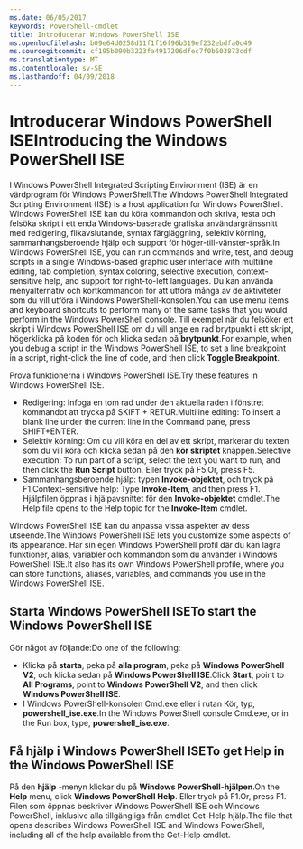 ```yaml
---
ms.date: 06/05/2017
keywords: PowerShell-cmdlet
title: Introducerar Windows PowerShell ISE
ms.openlocfilehash: b09e64d0258d11f1f16f96b319ef232ebdfa0c49
ms.sourcegitcommit: cf195b090b3223fa4917206dfec7f0b603873cdf
ms.translationtype: MT
ms.contentlocale: sv-SE
ms.lasthandoff: 04/09/2018
---
```

# <a name="introducing-the-windows-powershell-ise"></a><span data-ttu-id="09c4f-103">Introducerar Windows PowerShell ISE</span><span class="sxs-lookup"><span data-stu-id="09c4f-103">Introducing the Windows PowerShell ISE</span></span>

<span data-ttu-id="09c4f-104">I Windows PowerShell Integrated Scripting Environment (ISE) är en värdprogram för Windows PowerShell.</span><span class="sxs-lookup"><span data-stu-id="09c4f-104">The Windows PowerShell Integrated Scripting Environment (ISE) is a host application for Windows PowerShell.</span></span> <span data-ttu-id="09c4f-105">Windows PowerShell ISE kan du köra kommandon och skriva, testa och felsöka skript i ett enda Windows-baserade grafiska användargränssnitt med redigering, flikavslutande, syntax färgläggning, selektiv körning, sammanhangsberoende hjälp och support för höger-till-vänster-språk.</span><span class="sxs-lookup"><span data-stu-id="09c4f-105">In Windows PowerShell ISE, you can run commands and write, test, and debug scripts in a single Windows-based graphic user interface with multiline editing, tab completion, syntax coloring, selective execution, context-sensitive help, and support for right-to-left languages.</span></span> <span data-ttu-id="09c4f-106">Du kan använda menyalternativ och kortkommandon för att utföra många av de aktiviteter som du vill utföra i Windows PowerShell-konsolen.</span><span class="sxs-lookup"><span data-stu-id="09c4f-106">You can use menu items and keyboard shortcuts to perform many of the same tasks that you would perform in the Windows PowerShell console.</span></span> <span data-ttu-id="09c4f-107">Till exempel när du felsöker ett skript i Windows PowerShell ISE om du vill ange en rad brytpunkt i ett skript, högerklicka på koden för och klicka sedan på **brytpunkt**.</span><span class="sxs-lookup"><span data-stu-id="09c4f-107">For example, when you debug a script in the Windows PowerShell ISE, to set a line breakpoint in a script, right-click the line of code, and then click **Toggle Breakpoint**.</span></span>

<span data-ttu-id="09c4f-108">Prova funktionerna i Windows PowerShell ISE.</span><span class="sxs-lookup"><span data-stu-id="09c4f-108">Try these features in Windows PowerShell ISE.</span></span>

- <span data-ttu-id="09c4f-109">Redigering: Infoga en tom rad under den aktuella raden i fönstret kommandot att trycka på SKIFT + RETUR.</span><span class="sxs-lookup"><span data-stu-id="09c4f-109">Multiline editing: To insert a blank line under the current line in the Command pane, press SHIFT+ENTER.</span></span>
- <span data-ttu-id="09c4f-110">Selektiv körning: Om du vill köra en del av ett skript, markerar du texten som du vill köra och klicka sedan på den **kör skriptet** knappen.</span><span class="sxs-lookup"><span data-stu-id="09c4f-110">Selective execution: To run part of a script, select the text you want to run, and then click the **Run Script** button.</span></span> <span data-ttu-id="09c4f-111">Eller tryck på F5.</span><span class="sxs-lookup"><span data-stu-id="09c4f-111">Or, press F5.</span></span>
- <span data-ttu-id="09c4f-112">Sammanhangsberoende hjälp: typen **Invoke-objektet**, och tryck på F1.</span><span class="sxs-lookup"><span data-stu-id="09c4f-112">Context-sensitive help: Type **Invoke-Item**, and then press F1.</span></span> <span data-ttu-id="09c4f-113">Hjälpfilen öppnas i hjälpavsnittet för den **Invoke-objektet** cmdlet.</span><span class="sxs-lookup"><span data-stu-id="09c4f-113">The Help file opens to the Help topic for the **Invoke-Item** cmdlet.</span></span>

<span data-ttu-id="09c4f-114">Windows PowerShell ISE kan du anpassa vissa aspekter av dess utseende.</span><span class="sxs-lookup"><span data-stu-id="09c4f-114">The Windows PowerShell ISE lets you customize some aspects of its appearance.</span></span> <span data-ttu-id="09c4f-115">Har sin egen Windows PowerShell profil där du kan lagra funktioner, alias, variabler och kommandon som du använder i Windows PowerShell ISE.</span><span class="sxs-lookup"><span data-stu-id="09c4f-115">It also has its own Windows PowerShell profile, where you can store functions, aliases, variables, and commands you use in the Windows PowerShell ISE.</span></span>

## <a name="to-start-the-windows-powershell-ise"></a><span data-ttu-id="09c4f-116">Starta Windows PowerShell ISE</span><span class="sxs-lookup"><span data-stu-id="09c4f-116">To start the Windows PowerShell ISE</span></span>

<span data-ttu-id="09c4f-117">Gör något av följande:</span><span class="sxs-lookup"><span data-stu-id="09c4f-117">Do one of the following:</span></span>

- <span data-ttu-id="09c4f-118">Klicka på **starta**, peka på **alla program**, peka på **Windows PowerShell V2**, och klicka sedan på **Windows PowerShell ISE**.</span><span class="sxs-lookup"><span data-stu-id="09c4f-118">Click **Start**, point to **All Programs**, point to **Windows PowerShell V2**, and then click **Windows PowerShell ISE**.</span></span>
- <span data-ttu-id="09c4f-119">I Windows PowerShell-konsolen Cmd.exe eller i rutan Kör, typ, **powershell_ise.exe**.</span><span class="sxs-lookup"><span data-stu-id="09c4f-119">In the Windows PowerShell console Cmd.exe, or in the Run box, type, **powershell_ise.exe**.</span></span>

## <a name="to-get-help-in-the-windows-powershell-ise"></a><span data-ttu-id="09c4f-120">Få hjälp i Windows PowerShell ISE</span><span class="sxs-lookup"><span data-stu-id="09c4f-120">To get Help in the Windows PowerShell ISE</span></span>

<span data-ttu-id="09c4f-121">På den **hjälp** -menyn klickar du på **Windows PowerShell-hjälpen**.</span><span class="sxs-lookup"><span data-stu-id="09c4f-121">On the **Help** menu, click **Windows PowerShell Help**.</span></span> <span data-ttu-id="09c4f-122">Eller tryck på F1.</span><span class="sxs-lookup"><span data-stu-id="09c4f-122">Or, press F1.</span></span> <span data-ttu-id="09c4f-123">Filen som öppnas beskriver Windows PowerShell ISE och Windows PowerShell, inklusive alla tillgängliga från cmdlet Get-Help hjälp.</span><span class="sxs-lookup"><span data-stu-id="09c4f-123">The file that opens describes Windows PowerShell ISE and Windows PowerShell, including all of the help available from the Get-Help cmdlet.</span></span>